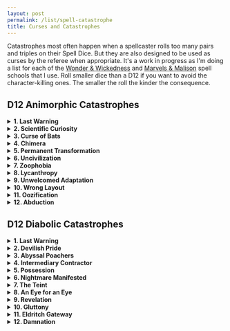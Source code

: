 ```yaml
---
layout: post
permalink: /list/spell-catastrophe
title: Curses and Catastrophes
---
```


Catastrophes most often happen when a spellcaster rolls too many pairs and triples on their Spell Dice. But they are also designed to be used as curses by the referee when appropriate. It's a work in progress as I'm doing a list for each of the [Wonder & Wickedness](https://www.drivethrurpg.com/product/145647/Wonder--Wickedness) and [Marvels & Malison](https://www.drivethrurpg.com/product/211911/Marvels--Malisons) spell schools that I use. Roll smaller dice than a D12 if you want to avoid the character-killing ones. The smaller the roll the kinder the consequence.

## D12 Animorphic Catastrophes
<details markdown="1">
<summary><b>1. Last Warning</b></summary>
You are losing your humanity. For the rest of this session and the next one, you cannot use any tools or say sentences longer than 1 word.
</details>
<details markdown="1">
<summary><b>2. Scientific Curiosity</b></summary>
You have become a mutant. Roll on the [mutation table](https://coinsandscrolls.blogspot.com/2018/01/osr-1d500-biological-mutations.html). You cannot rest in a town without attracting the attention of vivimancers intent on collecting your organs.
</details>
<details markdown="1">
<summary><b>3. Curse of Bats</b></summary>
Every time you cast a spell, 1D6 screaming bats fly out of your mouth. You are [stunned](/2020/11/10/extra-rules/#conditions) for as many turns as you belch them out.
</details>
<details markdown="1">
<summary><b>4. Chimera</b></summary>
You grow an extra [random animal](https://www.generatormix.com/random-animal-generator) head. It reacts to things as the wild animal would, with fear, hunger or curiosity, independently of you. You have to eat one extra ration per day.
</details>
<details markdown="1">
<summary><b>5. Permanent Transformation</b></summary>
You permanently transform into a [random animal](https://www.generatormix.com/random-animal-generator). You can still cast spells. If you were already transformed into an animal, this becomes permanent.
</details>
<details markdown="1">
<summary><b>6. Uncivilization</b></summary>
You are now uncomfortable around humans. You must save vs [fear](/2020/11/10/extra-rules/#conditions) when you encounter one you do not know.
</details>
<details markdown="1">
<summary><b>7. Zoophobia</b></summary>
Every animal could be an animorph in disguise! You cannot cast spells in the presence of an animal. You must save vs [fear](/2020/11/10/extra-rules/#conditions) when you witness a creature shapeshifting.
</details>
<details markdown="1">
<summary><b>8. Lycanthropy</b></summary>
The next time the sun sets, you will transform into a [random animal](https://www.generatormix.com/random-animal-generator) and try to bite as many people as possible before sunrise. Each bitten person will be affected by the same curse and transform into the same animal the next sunset. This has a 1/6 chance to happen every subsequent sunset. When you spend a night like this, you become [fatigued](/2020/11/10/extra-rules/#conditions) and do not recuperate your spell dice. Hunters are on their way to kill you.
</details>
<details markdown="1">
<summary><b>9. Unwelcomed Adaptation</b></summary>
Your nostrils are replaced by gills. You can breathe underwater but not outside of it.
</details>
<details markdown="1">
<summary><b>10. Wrong Layout</b></summary>
How is a body made again? Roll a D6: 1, left leg; 2, right leg; 3, left arm; 4, right arm; 5, chest; 6, head. Then roll again. The first limb is replaced by a new second limb. Reroll if they are the same.
</details>
<details markdown="1">
<summary><b>11. Oozification</b></summary>
You simply do not hold shape anymore. You have become an ooze. You have 3 inventory slots and can't talk.
</details>
<details markdown="1">
<summary><b>12. Abduction</b></summary>
The next time you go outside, a sickly light will pierce the sky and shine on you. You, and only you, will see the silhouettes of strange humanoids reaching out for you. The rest of the world will see you disappear. You will be found naked in a completely different location 1D4 years later with no memories.
</details>

## D12 Diabolic Catastrophes
<details markdown="1">
<summary><b>1. Last Warning</b></summary>
Your forehead is branded with heretical writing, recognizable by the learned as an invocation to be judged. Any agent of the Church or the Law will be compelled to prosecute you if they see it. Additionaly, if this writing is intoned by _any_ spellcaster or cleric, a [greater divine agent](/list/monsters-celestial) will be summoned.
</details>
<details markdown="1">
<summary><b>2. Devilish Pride</b></summary>
You and all allies nearby grow long, curving, goatlike horns. These are permanent, and mark those so affected as traffickers in diabolic magic. Inquisitors are on their way.
</details>
<details markdown="1">
<summary><b>3. Abyssal Poachers</b></summary>
You have been marked as a disturber of souls. Every time an intelligent life dies because of you, 1D4 of the [dretch demons](/monsters/dretch) tracking you are summoned to feast on it. This does not please the Authority.
</details>
<details markdown="1">
<summary><b>4. Intermediary Contractor</b></summary>
Anyone that makes a deal with you is unknowingly also making a deal with the devil who inherited you soul. If they do not discharge the debt, their souls are also inherited by it. Because of that, the devil will do everything short of direct intervention to prevent them from fulfilling their debt to you.
</details>
<details markdown="1">
<summary><b>5. Possession</b></summary>
The attention of a demon is attracted. It can now see whatever you see, and speak using your mouth, though the voice becomes different and ominous. Your eyes now glow a faint orange in darkness. It will try to cause the most violent chaos.
</details>
<details markdown="1">
<summary><b>6. Nightmare Manifested</b></summary>
One randomly determined person near the casting of the spell in your group is permanently marked with a demonic sigil. This sigil conjures a [lesser horror](/list/monsters-aberration) each time the afflicted person sleeps. Determine its reaction as normal.
</details>
<details markdown="1">
<summary><b>7. The Teint</b></summary>
You are permanently imbued with the nature of demons, and becomes subject to many demonic weaknesses. For example, holy water becomes damaging, circles of protection keep you out, and so forth. Furthermore, you lose the ability to cross running water without collapsing into unconsciousness. Crossing a line of salt, such as used with some magic circles, causes you 1D6 damage.
</details>
<details markdown="1">
<summary><b>8. An Eye for an Eye</b></summary>
An imp familiar is summoned. This familiar has your eyes, which cease to reside in your head. You continue to be able to see from the eyes, though do not control the imp directly. The imp may not travel more than 100 feet away from you. If it is slain, the eyes are banished to another place where swirling colors and running, pulsing veins are all that is visible.
</details>
<details markdown="1">
<summary><b>9. Revelation</b></summary>
The skies of far off places open above you. The vista seen contains geometries beyond the abilities of mortals to understand. All witnessing this display stand in awe and must make a saving throw. On success, the insight gained increases all spiritual ability scores by 1 point. On failure, one such score is permanently decreased by 1D8 points.
</details>
<details markdown="1">
<summary><b>10. Gluttony</b></summary>
You are bound to a demon of gluttony. In the future, prior to casting any spell, you must consume two full days of rations. You will never again feel satiated.
</details>
<details markdown="1">
<summary><b>11. Eldritch Gateway</b></summary>
Every time you cast a spell in the future, there is a 1 in 6 chance of accidentally also summoning a [greater horror](/list/monsters-aberration), reaction determined as normal
</details>
<details markdown="1">
<summary><b>12. Damnation</b></summary>
The next time you reach 0 HP, you are immediately dragged to hell to be judged.
</details>
